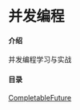 # 并发编程

#### 介绍
并发编程学习与实战

#### 目录
[CompletableFuture](https://gitee.com/steakliu/concurrent-programming/blob/master/documents/CompletableFuture.md)